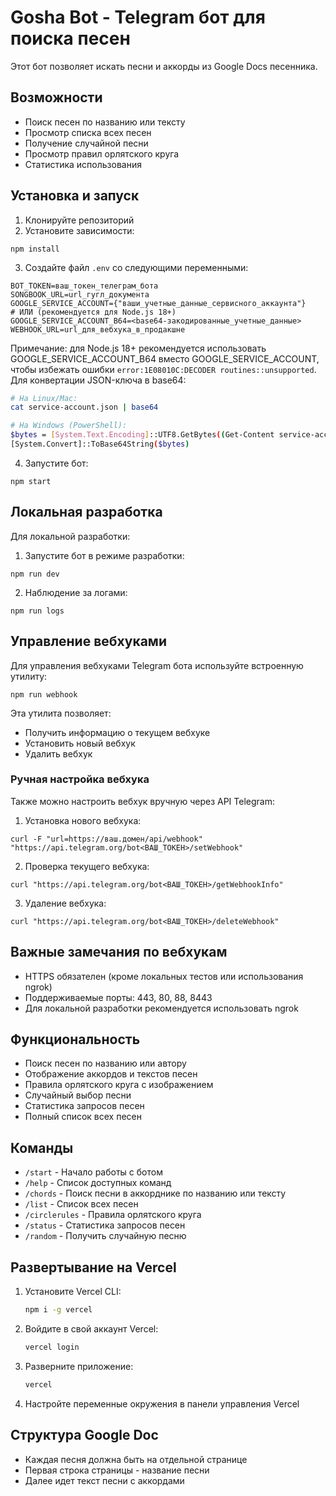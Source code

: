 # Gosha Bot - Telegram бот для поиска песен

Этот бот позволяет искать песни и аккорды из Google Docs песенника.

## Возможности

- Поиск песен по названию или тексту
- Просмотр списка всех песен
- Получение случайной песни
- Просмотр правил орлятского круга
- Статистика использования

## Установка и запуск

1. Клонируйте репозиторий
2. Установите зависимости:
```
npm install
```
3. Создайте файл `.env` со следующими переменными:
```
BOT_TOKEN=ваш_токен_телеграм_бота
SONGBOOK_URL=url_гугл_документа
GOOGLE_SERVICE_ACCOUNT={"ваши_учетные_данные_сервисного_аккаунта"}
# ИЛИ (рекомендуется для Node.js 18+)
GOOGLE_SERVICE_ACCOUNT_B64=<base64-закодированные_учетные_данные>
WEBHOOK_URL=url_для_вебхука_в_продакшне
```

Примечание: для Node.js 18+ рекомендуется использовать GOOGLE_SERVICE_ACCOUNT_B64 вместо GOOGLE_SERVICE_ACCOUNT, чтобы избежать ошибки `error:1E08010C:DECODER routines::unsupported`. Для конвертации JSON-ключа в base64:

```bash
# На Linux/Mac:
cat service-account.json | base64

# На Windows (PowerShell):
$bytes = [System.Text.Encoding]::UTF8.GetBytes((Get-Content service-account.json -Raw))
[System.Convert]::ToBase64String($bytes)
```

4. Запустите бот:
```
npm start
```

## Локальная разработка

Для локальной разработки:

1. Запустите бот в режиме разработки:
```
npm run dev
```

2. Наблюдение за логами:
```
npm run logs
```

## Управление вебхуками

Для управления вебхуками Telegram бота используйте встроенную утилиту:

```
npm run webhook
```

Эта утилита позволяет:
- Получить информацию о текущем вебхуке
- Установить новый вебхук
- Удалить вебхук

### Ручная настройка вебхука

Также можно настроить вебхук вручную через API Telegram:

1. Установка нового вебхука:
```
curl -F "url=https://ваш.домен/api/webhook" "https://api.telegram.org/bot<ВАШ_ТОКЕН>/setWebhook"
```

2. Проверка текущего вебхука:
```
curl "https://api.telegram.org/bot<ВАШ_ТОКЕН>/getWebhookInfo"
```

3. Удаление вебхука:
```
curl "https://api.telegram.org/bot<ВАШ_ТОКЕН>/deleteWebhook"
```

## Важные замечания по вебхукам

- HTTPS обязателен (кроме локальных тестов или использования ngrok)
- Поддерживаемые порты: 443, 80, 88, 8443
- Для локальной разработки рекомендуется использовать ngrok

## Функциональность

- Поиск песен по названию или автору
- Отображение аккордов и текстов песен
- Правила орлятского круга с изображением
- Случайный выбор песни
- Статистика запросов песен
- Полный список всех песен

## Команды

- `/start` - Начало работы с ботом
- `/help` - Список доступных команд
- `/chords` - Поиск песни в аккорднике по названию или тексту
- `/list` - Список всех песен
- `/circlerules` - Правила орлятского круга
- `/status` - Статистика запросов песен
- `/random` - Получить случайную песню

## Развертывание на Vercel

1. Установите Vercel CLI:
   ```bash
   npm i -g vercel
   ```
2. Войдите в свой аккаунт Vercel:
   ```bash
   vercel login
   ```
3. Разверните приложение:
   ```bash
   vercel
   ```
4. Настройте переменные окружения в панели управления Vercel

## Структура Google Doc

- Каждая песня должна быть на отдельной странице
- Первая строка страницы - название песни
- Далее идет текст песни с аккордами 